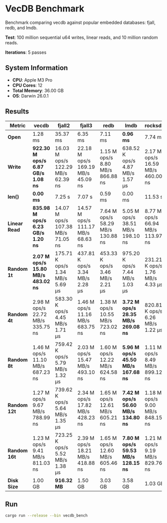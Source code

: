 # VecDB Benchmark

Benchmark comparing vecdb against popular embedded databases: fjall, redb, and lmdb.

**Test**: 100 million sequential u64 writes, linear reads, and 10 million random reads.

**Iterations**: 5 passes

## System Information

- **CPU**: Apple M3 Pro
- **CPU Cores**: 12
- **Total Memory**: 36.00 GB
- **OS**: Darwin 26.0.1

## Results

| Metric | vecdb | fjall2 | fjall3 | redb | lmdb | rocksdb |
|--------|--------|--------|--------|--------|--------|--------|
| **Open** | 1.28 ms | 35.37 ms | 6.35 ms | 7.11 ms | **0.96 ms** | 7.74 ms |
| **Write** | **922.30 M ops/s<br>6.87 GB/s<br>1.08 ns** | 16.03 M ops/s<br>122.29 MB/s<br>62.39 ns | 22.18 M ops/s<br>169.19 MB/s<br>45.09 ns | 1.15 M ops/s<br>8.80 MB/s<br>866.88 ns | 638.52 K ops/s<br>4.87 MB/s<br>1.57 µs | 2.17 M ops/s<br>16.59 MB/s<br>460.00 ns |
| **len()** | **0.00 ms** | 7.25 s | 7.07 s | 0.59 ms | 0.00 ms | 11.53 s |
| **Linear Read** | **835.98 M ops/s<br>6.23 GB/s<br>1.20 ns** | 14.07 M ops/s<br>107.38 MB/s<br>71.05 ns | 14.57 M ops/s<br>111.17 MB/s<br>68.63 ns | 7.64 M ops/s<br>58.29 MB/s<br>130.88 ns | 5.05 M ops/s<br>38.51 MB/s<br>198.10 ns | 8.77 M ops/s<br>66.94 MB/s<br>113.97 ns |
| **Random 1t** | **2.07 M ops/s<br>15.80 MB/s<br>483.02 ns** | 175.71 K ops/s<br>1.34 MB/s<br>5.69 µs | 437.81 K ops/s<br>3.34 MB/s<br>2.28 µs | 453.33 K ops/s<br>3.46 MB/s<br>2.21 µs | 975.20 K ops/s<br>7.44 MB/s<br>1.03 µs | 231.21 K ops/s<br>1.76 MB/s<br>4.33 µs |
| **Random 4t** | 2.98 M ops/s<br>22.72 MB/s<br>335.75 ns | 583.30 K ops/s<br>4.45 MB/s<br>1.71 µs | 1.46 M ops/s<br>11.16 MB/s<br>683.75 ns | 1.38 M ops/s<br>10.55 MB/s<br>723.02 ns | **3.72 M ops/s<br>28.35 MB/s<br>269.08 ns** | 820.81 K ops/s<br>6.26 MB/s<br>1.22 µs |
| **Random 8t** | 1.46 M ops/s<br>11.10 MB/s<br>687.23 ns | 759.42 K ops/s<br>5.79 MB/s<br>1.32 µs | 2.03 M ops/s<br>15.47 MB/s<br>493.10 ns | 1.60 M ops/s<br>12.22 MB/s<br>624.58 ns | **5.96 M ops/s<br>45.50 MB/s<br>167.68 ns** | 1.11 M ops/s<br>8.49 MB/s<br>899.12 ns |
| **Random 12t** | 1.27 M ops/s<br>9.67 MB/s<br>788.99 ns | 739.62 K ops/s<br>5.64 MB/s<br>1.35 µs | 2.34 M ops/s<br>17.82 MB/s<br>428.23 ns | 1.65 M ops/s<br>12.61 MB/s<br>605.21 ns | **7.42 M ops/s<br>56.60 MB/s<br>134.80 ns** | 1.18 M ops/s<br>9.00 MB/s<br>848.15 ns |
| **Random 16t** | 1.23 M ops/s<br>9.41 MB/s<br>811.03 ns | 723.25 K ops/s<br>5.52 MB/s<br>1.38 µs | 2.39 M ops/s<br>18.21 MB/s<br>418.88 ns | 1.65 M ops/s<br>12.60 MB/s<br>605.46 ns | **7.80 M ops/s<br>59.53 MB/s<br>128.15 ns** | 1.21 M ops/s<br>9.19 MB/s<br>829.76 ns |
| **Disk Size** | 1.00 GB | **916.32 MB** | 1.50 GB | 3.03 GB | 3.58 GB | 1.03 GB |

## Run

```bash
cargo run --release --bin vecdb_bench
```
